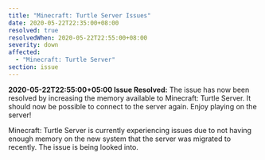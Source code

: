 ```yaml
---
title: "Minecraft: Turtle Server Issues"
date: 2020-05-22T22:35:00+08:00
resolved: true
resolvedWhen: 2020-05-22T22:55:00+08:00
severity: down
affected:
  - "Minecraft: Turtle Server"
section: issue
---
```


**2020-05-22T22:55:00+05:00 Issue Resolved:** The issue has now been resolved by increasing the memory available to Minecraft: Turtle Server. It should now be possible to connect to the server again. Enjoy playing on the server!

Minecraft: Turtle Server is currently experiencing issues due to not having enough memory on the new system that the server was migrated to recently. The issue is being looked into.
